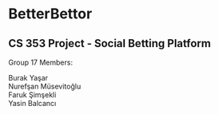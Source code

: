 # BetterBettor
## CS 353 Project - Social Betting Platform
Group 17 Members:

Burak Yaşar<br/>
Nurefşan Müsevitoğlu<br/>
Faruk Şimşekli<br/>
Yasin Balcancı
